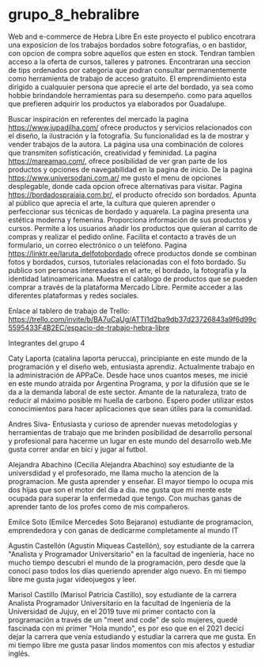 # grupo_8_hebralibre
Web and e-commerce de Hebra Libre
En este proyecto el publico encotrara una exposicion de los trabajos bordados sobre fotografias, o en bastidor, con opcion de compra sobre aquellos que esten en stock. Tendran tambien acceso a la oferta de cursos, talleres y patrones. Encontraran una seccion de tips ordenados por categoria que podran consultar permanentemente como herramienta de trabajo de acceso gratuito. El emprendimiento esta dirigido a cualquuier persona que aprecie el arte del bordado, ya sea como hobbie brindandole herramientas para su desempeño. como para aquellos que prefieren adquirir los productos ya elaborados por Guadalupe.


Buscar inspiración en referentes del mercado
la pagina https://www.jupadilha.com/ ofrece productos y servicios relacionados con el diseño, la ilustración y la fotografía. Su funcionalidad  es la de mostrar y vender trabajos de la autora. La página usa una combinación de colores que transmiten sofisticación, creatividad y feminidad.
La pagina https://mareamao.com/, ofrece posibilidad de ver gran parte de los productos y opciones de navegabilidad en la pagina de inicio.
De la pagina https://www.universodani.com.ar/ me gusto el menu de opciones desplegable, donde cada opcion ofrece alternativas para visitar.
Pagina https://bordadospraiaia.com.br/, el producto ofrecido son bordados. Apunta al público que aprecia el arte, la cultura que quieren aprender o perfeccionar sus técnicas de bordado y aquarela. La pagina presenta una estética moderna y femenina. Proporciona información de sus productos y cursos. Permite a los usuarios añadir los productos que quieran al carrito de compras y realizar el pedido online. Facilita el contacto a través de un formulario, un correo electrónico o un teléfono.
Pagina https://linktr.ee/laruta_delfotobordado ofrece productos donde se combinan fotos y bordados, cursos, tutoriales relacionadas con el foto bordado. Su publico son personas interesadas en el arte, el bordado, la fotografía y la identidad latinoamericana. Muestra el catálogo de productos que se pueden comprar a través de la plataforma Mercado Libre. Permite acceder a las diferentes plataformas y redes sociales.

Enlace al tablero de trabajo de Trello: https://trello.com/invite/b/BA7uCaUg/ATTI1d2ba9db37d23726843a9f6d99c5595433F4B2EC/espacio-de-trabajo-hebra-libre

Integrantes del grupo 4


Caty Laporta (catalina laporta perucca), principiante en este mundo de la programación y el diseño web, entusiasta aprendiz. Actualmente trabajo en la administración de APPaCe. Desde hace unos cuantos meses, me inicié en este mundo atraida por Argentina Programa, y por la difusión que se le da a la demanda laboral de este sector. Amante de la naturaleza, trato de reducir al máximo posible mi huella de carbono. Espero poder utilizar estos conocimientos para hacer aplicaciones que sean útiles para la comunidad.

Andres Siva- Entusiasta y curioso de aprender nuevas metodologias y herramientas de trabajo que me brinden posibilidad de desarrollo personal y profesional para hacerme un lugar en este mundo del desarrollo web.Me gusta correr andar en bici y jugar al futbol.

Alejandra Abachino (Cecilia Alejandra Abachino) soy estudiante de la universdidad y el profesorado, me llama mucho la atencion de la programacion. Me gusta aprender y enseñar. El mayor tiempo lo ocupa mis dos hijas que son el motor del dia a dia. me gusta que mi mente este ocupada para superar la enfermedad que tengo. Con muchas ganas de aprender tanto de los profes como de mis compañeros.

Emilce Soto (Emilce Mercedes Soto Bejarano) estudiante de programacion, emprendedora y con ganas de dedicarme completamente al mundo IT

Agustin Castellón (Agustin Miqueas Castellón), soy estudiante de la carrera "Analista y Programador Universitario" en la facultad de ingeniería, hace no mucho tiempo descubri el mundo de la programación, pero desde que la conocí paso todos los días queriendo aprender algo nuevo. En mi tiempo libre me gusta jugar videojuegos y leer. 

Marisol Castillo (Marisol Patricia Castillo), soy estudiante de la carrera Analista Programador Universitario en la facultad de Ingeniería de la Universidad de Jujuy, en el 2019 tuve mi primer contacto con la programación a través de un "meet and code" de solo mujeres, quedé fascinada con mi primer "Hola mundo", es por eso que en el 2021 decicí dejar la carrera que venía estudiando y estudiar la carrera que me gusta. En mi tiempo libre me gusta pasar lindos momentos con mis afectos y estudiar inglés.

